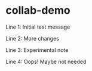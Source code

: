 # collab-demo

Line 1: Initial test message

Line 2: More changes

Line 3: Experimental note

Line 4: Oops! Maybe not needed